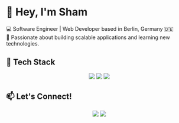 # 👋 Hey, I'm Sham

💻 Software Engineer | Web Developer based in Berlin, Germany 🇩🇪  
🚀 Passionate about building scalable applications and learning new technologies.  

## 🔹 Tech Stack  
<p align="center">
  <img src="https://img.shields.io/badge/JavaScript-⚡️-yellow?style=flat-square" />
  <img src="https://img.shields.io/badge/React-⚛️-blue?style=flat-square" />
  <img src="https://img.shields.io/badge/Node.js-🟢-green?style=flat-square" />
</p>

## 📫 Let's Connect!  
<p align="center">
  <a href"linkedin.com/in/sham-dowaji">
    <img src="https://img.shields.io/badge/LinkedIn-%230077B5.svg?style=for-the-badge&logo=linkedin&logoColor=white" />
  </a>
  <a href="shamrdowaji@gmail.com">
    <img src="https://img.shields.io/badge/Email-%23D14836.svg?style=for-the-badge&logo=gmail&logoColor=white" />
  </a>
</p>
